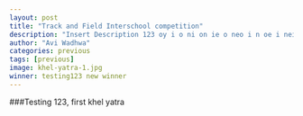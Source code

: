 ```yaml
---
layout: post
title: "Track and Field Interschool competition"
description: "Insert Description 123 oy i o ni on ie o neo i n oe i neion"
author: "Avi Wadhwa"
categories: previous
tags: [previous]
image: khel-yatra-1.jpg
winner: testing123 new winner
---
```


###Testing 123, first khel yatra

